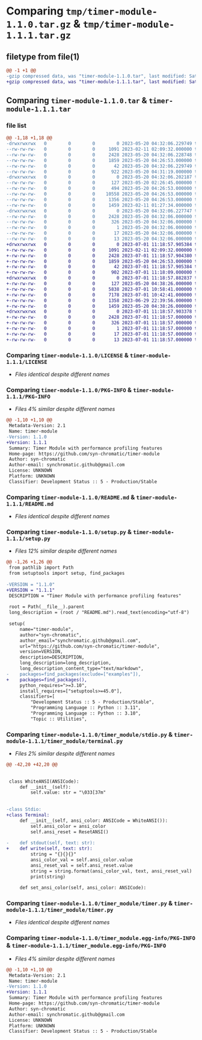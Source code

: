 # Comparing `tmp/timer-module-1.1.0.tar.gz` & `tmp/timer-module-1.1.1.tar.gz`

## filetype from file(1)

```diff
@@ -1 +1 @@
-gzip compressed data, was "timer-module-1.1.0.tar", last modified: Sat May 20 04:32:06 2023, max compression
+gzip compressed data, was "timer-module-1.1.1.tar", last modified: Sat Jul  1 11:18:57 2023, max compression
```

## Comparing `timer-module-1.1.0.tar` & `timer-module-1.1.1.tar`

### file list

```diff
@@ -1,18 +1,18 @@
-drwxrwxrwx   0        0        0        0 2023-05-20 04:32:06.229749 timer-module-1.1.0/
--rw-rw-rw-   0        0        0     1091 2023-02-11 02:09:32.000000 timer-module-1.1.0/LICENSE
--rw-rw-rw-   0        0        0     2428 2023-05-20 04:32:06.228748 timer-module-1.1.0/PKG-INFO
--rw-rw-rw-   0        0        0     1859 2023-05-20 04:26:53.000000 timer-module-1.1.0/README.md
--rw-rw-rw-   0        0        0       42 2023-05-20 04:32:06.229749 timer-module-1.1.0/setup.cfg
--rw-rw-rw-   0        0        0      922 2023-05-20 04:31:19.000000 timer-module-1.1.0/setup.py
-drwxrwxrwx   0        0        0        0 2023-05-20 04:32:06.202187 timer-module-1.1.0/timer_module/
--rw-rw-rw-   0        0        0      127 2023-05-20 02:26:45.000000 timer-module-1.1.0/timer_module/__init__.py
--rw-rw-rw-   0        0        0      494 2023-05-20 04:26:53.000000 timer-module-1.1.0/timer_module/converters.py
--rw-rw-rw-   0        0        0    10558 2023-05-20 04:26:53.000000 timer-module-1.1.0/timer_module/profiler.py
--rw-rw-rw-   0        0        0     1356 2023-05-20 04:26:53.000000 timer-module-1.1.0/timer_module/stdio.py
--rw-rw-rw-   0        0        0     1459 2023-02-11 01:27:34.000000 timer-module-1.1.0/timer_module/timer.py
-drwxrwxrwx   0        0        0        0 2023-05-20 04:32:06.227747 timer-module-1.1.0/timer_module.egg-info/
--rw-rw-rw-   0        0        0     2428 2023-05-20 04:32:06.000000 timer-module-1.1.0/timer_module.egg-info/PKG-INFO
--rw-rw-rw-   0        0        0      326 2023-05-20 04:32:06.000000 timer-module-1.1.0/timer_module.egg-info/SOURCES.txt
--rw-rw-rw-   0        0        0        1 2023-05-20 04:32:06.000000 timer-module-1.1.0/timer_module.egg-info/dependency_links.txt
--rw-rw-rw-   0        0        0       17 2023-05-20 04:32:06.000000 timer-module-1.1.0/timer_module.egg-info/requires.txt
--rw-rw-rw-   0        0        0       13 2023-05-20 04:32:06.000000 timer-module-1.1.0/timer_module.egg-info/top_level.txt
+drwxrwxrwx   0        0        0        0 2023-07-01 11:18:57.905384 timer-module-1.1.1/
+-rw-rw-rw-   0        0        0     1091 2023-02-11 02:09:32.000000 timer-module-1.1.1/LICENSE
+-rw-rw-rw-   0        0        0     2428 2023-07-01 11:18:57.904380 timer-module-1.1.1/PKG-INFO
+-rw-rw-rw-   0        0        0     1859 2023-05-20 04:26:53.000000 timer-module-1.1.1/README.md
+-rw-rw-rw-   0        0        0       42 2023-07-01 11:18:57.905384 timer-module-1.1.1/setup.cfg
+-rw-rw-rw-   0        0        0      902 2023-07-01 11:18:09.000000 timer-module-1.1.1/setup.py
+drwxrwxrwx   0        0        0        0 2023-07-01 11:18:57.882837 timer-module-1.1.1/timer_module/
+-rw-rw-rw-   0        0        0      127 2023-05-20 04:38:26.000000 timer-module-1.1.1/timer_module/__init__.py
+-rw-rw-rw-   0        0        0     5838 2023-07-01 10:58:41.000000 timer-module-1.1.1/timer_module/metrics.py
+-rw-rw-rw-   0        0        0     7178 2023-07-01 10:42:41.000000 timer-module-1.1.1/timer_module/profiler.py
+-rw-rw-rw-   0        0        0     1358 2023-06-29 22:39:56.000000 timer-module-1.1.1/timer_module/terminal.py
+-rw-rw-rw-   0        0        0     1459 2023-05-20 04:38:26.000000 timer-module-1.1.1/timer_module/timer.py
+drwxrwxrwx   0        0        0        0 2023-07-01 11:18:57.903378 timer-module-1.1.1/timer_module.egg-info/
+-rw-rw-rw-   0        0        0     2428 2023-07-01 11:18:57.000000 timer-module-1.1.1/timer_module.egg-info/PKG-INFO
+-rw-rw-rw-   0        0        0      326 2023-07-01 11:18:57.000000 timer-module-1.1.1/timer_module.egg-info/SOURCES.txt
+-rw-rw-rw-   0        0        0        1 2023-07-01 11:18:57.000000 timer-module-1.1.1/timer_module.egg-info/dependency_links.txt
+-rw-rw-rw-   0        0        0       17 2023-07-01 11:18:57.000000 timer-module-1.1.1/timer_module.egg-info/requires.txt
+-rw-rw-rw-   0        0        0       13 2023-07-01 11:18:57.000000 timer-module-1.1.1/timer_module.egg-info/top_level.txt
```

### Comparing `timer-module-1.1.0/LICENSE` & `timer-module-1.1.1/LICENSE`

 * *Files identical despite different names*

### Comparing `timer-module-1.1.0/PKG-INFO` & `timer-module-1.1.1/PKG-INFO`

 * *Files 4% similar despite different names*

```diff
@@ -1,10 +1,10 @@
 Metadata-Version: 2.1
 Name: timer-module
-Version: 1.1.0
+Version: 1.1.1
 Summary: Timer Module with performance profiling features
 Home-page: https://github.com/syn-chromatic/timer-module
 Author: syn-chromatic
 Author-email: synchromatic.github@gmail.com
 License: UNKNOWN
 Platform: UNKNOWN
 Classifier: Development Status :: 5 - Production/Stable
```

### Comparing `timer-module-1.1.0/README.md` & `timer-module-1.1.1/README.md`

 * *Files identical despite different names*

### Comparing `timer-module-1.1.0/setup.py` & `timer-module-1.1.1/setup.py`

 * *Files 12% similar despite different names*

```diff
@@ -1,26 +1,26 @@
 from pathlib import Path
 from setuptools import setup, find_packages
 
-VERSION = "1.1.0"
+VERSION = "1.1.1"
 DESCRIPTION = "Timer Module with performance profiling features"
 
 root = Path(__file__).parent
 long_description = (root / "README.md").read_text(encoding="utf-8")
 
 setup(
     name="timer-module",
     author="syn-chromatic",
     author_email="synchromatic.github@gmail.com",
     url="https://github.com/syn-chromatic/timer-module",
     version=VERSION,
     description=DESCRIPTION,
     long_description=long_description,
     long_description_content_type="text/markdown",
-    packages=find_packages(exclude=["examples"]),
+    packages=find_packages(),
     python_requires=">=3.10",
     install_requires=["setuptools>=45.0"],
     classifiers=[
         "Development Status :: 5 - Production/Stable",
         "Programming Language :: Python :: 3.11",
         "Programming Language :: Python :: 3.10",
         "Topic :: Utilities",
```

### Comparing `timer-module-1.1.0/timer_module/stdio.py` & `timer-module-1.1.1/timer_module/terminal.py`

 * *Files 2% similar despite different names*

```diff
@@ -42,20 +42,20 @@
 
 
 class WhiteANSI(ANSICode):
     def __init__(self):
         self.value: str = "\033[37m"
 
 
-class Stdio:
+class Terminal:
     def __init__(self, ansi_color: ANSICode = WhiteANSI()):
         self.ansi_color = ansi_color
         self.ansi_reset = ResetANSI()
 
-    def stdout(self, text: str):
+    def write(self, text: str):
         string = "{}{}{}"
         ansi_color_val = self.ansi_color.value
         ansi_reset_val = self.ansi_reset.value
         string = string.format(ansi_color_val, text, ansi_reset_val)
         print(string)
 
     def set_ansi_color(self, ansi_color: ANSICode):
```

### Comparing `timer-module-1.1.0/timer_module/timer.py` & `timer-module-1.1.1/timer_module/timer.py`

 * *Files identical despite different names*

### Comparing `timer-module-1.1.0/timer_module.egg-info/PKG-INFO` & `timer-module-1.1.1/timer_module.egg-info/PKG-INFO`

 * *Files 4% similar despite different names*

```diff
@@ -1,10 +1,10 @@
 Metadata-Version: 2.1
 Name: timer-module
-Version: 1.1.0
+Version: 1.1.1
 Summary: Timer Module with performance profiling features
 Home-page: https://github.com/syn-chromatic/timer-module
 Author: syn-chromatic
 Author-email: synchromatic.github@gmail.com
 License: UNKNOWN
 Platform: UNKNOWN
 Classifier: Development Status :: 5 - Production/Stable
```

